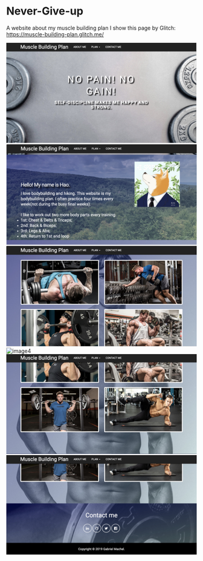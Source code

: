 # Never-Give-up
A website about my muscle building plan
I show this page by Glitch:
https://muscle-building-plan.glitch.me/


![image1](https://github.com/eherozhao/Never-Give-up/blob/master/screenshot/1.jpg)
![image2](https://github.com/eherozhao/Never-Give-up/blob/master/screenshot/2.jpg)
![image3](https://github.com/eherozhao/Never-Give-up/blob/master/screenshot/3.jpg)
![image4](https://github.com/eherozhao/Never-Give-up/blob/master/screenshot/4.png)
![image5](https://github.com/eherozhao/Never-Give-up/blob/master/screenshot/5.jpg)
![image6](https://github.com/eherozhao/Never-Give-up/blob/master/screenshot/6.jpg)




